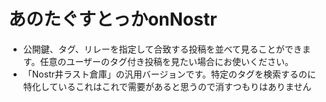 
# あのたぐすとっかonNostr

- 公開鍵、タグ、リレーを指定して合致する投稿を並べて見ることができます。任意のユーザーのタグ付き投稿を見たい場合にお使いください。
- 「Nostr井ラスト倉庫」の汎用バージョンです。特定のタグを検索するのに特化しているこれはこれで需要があると思うので消すつもりはありません


